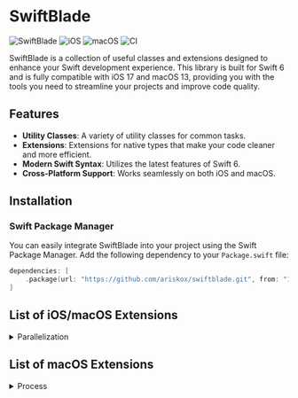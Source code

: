 # SwiftBlade

![SwiftBlade](https://img.shields.io/badge/Swift-6.0-orange.svg) ![iOS](https://img.shields.io/badge/iOS-17.0-blue.svg) ![macOS](https://img.shields.io/badge/macOS-13.0-blue.svg) ![CI](https://github.com/ariskox/swiftblade/actions/workflows/swift.yml/badge.svg?branch=main)


SwiftBlade is a collection of useful classes and extensions designed to enhance your Swift development experience. This library is built for Swift 6 and is fully compatible with iOS 17 and macOS 13, providing you with the tools you need to streamline your projects and improve code quality.

## Features

- **Utility Classes**: A variety of utility classes for common tasks.
- **Extensions**: Extensions for native types that make your code cleaner and more efficient.
- **Modern Swift Syntax**: Utilizes the latest features of Swift 6.
- **Cross-Platform Support**: Works seamlessly on both iOS and macOS.

## Installation

### Swift Package Manager

You can easily integrate SwiftBlade into your project using the Swift Package Manager. Add the following dependency to your `Package.swift` file:

```swift
dependencies: [
    .package(url: "https://github.com/ariskox/swiftblade.git", from: "1.0.0")
]
```

## List of iOS/macOS Extensions

<details>
<summary>Parallelization</summary>
</br>
<ul>
<li><a href="https://github.com/ariskox/SwiftBlade/blob/main/Docs/ParallelProcessor.md"><code>Parallelization of tasks</code></a></li>
</ul>
</details>

## List of macOS Extensions

<details>
<summary>Process</summary>
</br>
<ul>
<li><a href="https://github.com/ariskox/SwiftBlade/blob/main/Docs/Process%2BAsync.md"><code>Process extensions</code></a></li>
</ul>
</details>
